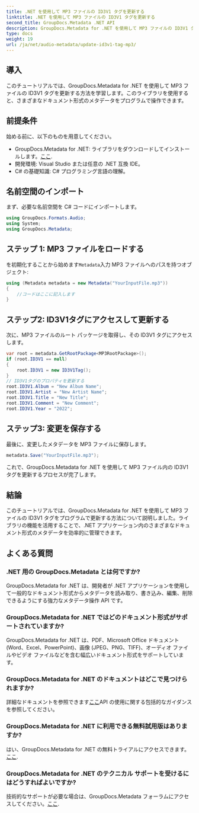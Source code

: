 ```yaml
---
title: .NET を使用して MP3 ファイルの ID3V1 タグを更新する
linktitle: .NET を使用して MP3 ファイルの ID3V1 タグを更新する
second_title: GroupDocs.Metadata .NET API
description: GroupDocs.Metadata for .NET を使用して MP3 ファイルの ID3V1 タグを更新します。このチュートリアルに従って、.NET アプリケーションでメタデータを簡単に操作します。
type: docs
weight: 19
url: /ja/net/audio-metadata/update-id3v1-tag-mp3/
---
```

## 導入
このチュートリアルでは、GroupDocs.Metadata for .NET を使用して MP3 ファイルの ID3V1 タグを更新する方法を学習します。このライブラリを使用すると、さまざまなドキュメント形式のメタデータをプログラムで操作できます。
## 前提条件
始める前に、以下のものを用意してください。
- GroupDocs.Metadata for .NET: ライブラリをダウンロードしてインストールします。[ここ](https://releases.groupdocs.com/metadata/net/).
- 開発環境: Visual Studio または任意の .NET 互換 IDE。
- C# の基礎知識: C# プログラミング言語の理解。

## 名前空間のインポート
まず、必要な名前空間を C# コードにインポートします。
```csharp
using GroupDocs.Formats.Audio;
using System;
using GroupDocs.Metadata;
```
## ステップ 1: MP3 ファイルをロードする
を初期化することから始めます`Metadata`入力 MP3 ファイルへのパスを持つオブジェクト:
```csharp
using (Metadata metadata = new Metadata("YourInputFile.mp3"))
{
    //コードはここに記入します
}
```
## ステップ2: ID3V1タグにアクセスして更新する
次に、MP3 ファイルのルート パッケージを取得し、その ID3V1 タグにアクセスします。
```csharp
var root = metadata.GetRootPackage<MP3RootPackage>();
if (root.ID3V1 == null)
{
    root.ID3V1 = new ID3V1Tag();
}
// ID3V1タグのプロパティを更新する
root.ID3V1.Album = "New Album Name";
root.ID3V1.Artist = "New Artist Name";
root.ID3V1.Title = "New Title";
root.ID3V1.Comment = "New Comment";
root.ID3V1.Year = "2022";
```
## ステップ3: 変更を保存する
最後に、変更したメタデータを MP3 ファイルに保存します。
```csharp
metadata.Save("YourInputFile.mp3");
```
これで、GroupDocs.Metadata for .NET を使用して MP3 ファイル内の ID3V1 タグを更新するプロセスが完了します。

## 結論
このチュートリアルでは、GroupDocs.Metadata for .NET を使用して MP3 ファイルの ID3V1 タグをプログラムで更新する方法について説明しました。ライブラリの機能を活用することで、.NET アプリケーション内のさまざまなドキュメント形式のメタデータを効率的に管理できます。

## よくある質問
### .NET 用の GroupDocs.Metadata とは何ですか?
GroupDocs.Metadata for .NET は、開発者が .NET アプリケーションを使用して一般的なドキュメント形式からメタデータを読み取り、書き込み、編集、削除できるようにする強力なメタデータ操作 API です。
### GroupDocs.Metadata for .NET ではどのドキュメント形式がサポートされていますか?
GroupDocs.Metadata for .NET は、PDF、Microsoft Office ドキュメント (Word、Excel、PowerPoint)、画像 (JPEG、PNG、TIFF)、オーディオ ファイルやビデオ ファイルなどを含む幅広いドキュメント形式をサポートしています。
### GroupDocs.Metadata for .NET のドキュメントはどこで見つけられますか?
詳細なドキュメントを参照できます[ここ](https://reference.groupdocs.com/metadata/net/)API の使用に関する包括的なガイダンスを参照してください。
### GroupDocs.Metadata for .NET に利用できる無料試用版はありますか?
はい、GroupDocs.Metadata for .NET の無料トライアルにアクセスできます。[ここ](https://releases.groupdocs.com/).
### GroupDocs.Metadata for .NET のテクニカル サポートを受けるにはどうすればよいですか?
技術的なサポートが必要な場合は、GroupDocs.Metadata フォーラムにアクセスしてください。[ここ](https://forum.groupdocs.com/c/metadata/14).